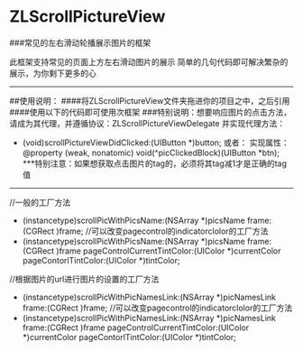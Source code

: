 # ZLScrollPictureView
###常见的左右滑动轮播展示图片的框架

此框架支持常见的页面上方左右滑动图片的展示
简单的几句代码即可解决繁杂的展示，为你剩下更多的心

**********************************************************
##使用说明：
####将ZLScrollPictureView文件夹拖进你的项目之中，之后引用
####使用以下的代码即可使用次框架
###特别说明：想要响应图片的点击方法，请成为其代理，并遵循协议：ZLScrollPictureViewDelegate
并实现代理方法：
- (void)scrollPictureViewDidClicked:(UIButton *)button;
或者：
实现属性：
@property (weak, nonatomic) void(^picClickedBlock)(UIButton *btn);
***特别注意：如果想获取点击图片的tag的，必须将其tag减1才是正确的tag值
*************************************************************
//一般的工厂方法
+ (instancetype)scrollPicWithPicsName:(NSArray *)picsName frame:(CGRect )frame;
//可以改变pagecontrol的indicatorclolor的工厂方法
+ (instancetype)scrollPicWithPicsName:(NSArray *)picsName frame:(CGRect )frame pageControlCurrentTintColor:(UIColor *)currentColor pageContorlTintColor:(UIColor *)tintColor;

//根据图片的url进行图片的设置的工厂方法
+ (instancetype)scrollPicWithPicNamesLink:(NSArray *)picNamesLink frame:(CGRect )frame;
//可以改变pagecontrol的indicatorclolor的工厂方法
+ (instancetype)scrollPicWithPicNamesLink:(NSArray *)picNamesLink frame:(CGRect )frame pageControlCurrentTintColor:(UIColor *)currentColor pageContorlTintColor:(UIColor *)tintColor;

